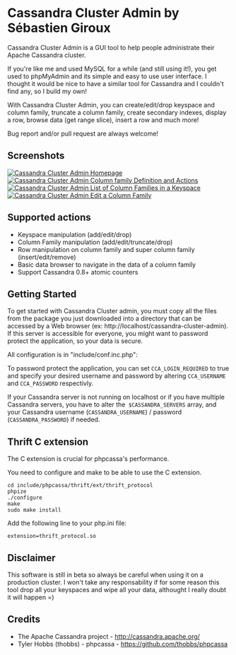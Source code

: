 Cassandra Cluster Admin by Sébastien Giroux
===============================================
Cassandra Cluster Admin is a GUI tool to help people administrate their Apache Cassandra cluster.

If you're like me and used MySQL for a while (and still using it!), you get used to phpMyAdmin and its simple and easy to use user interface. I thought it would be nice to have a similar tool for Cassandra and I couldn't find any, so I build my own!

With Cassandra Cluster Admin, you can create/edit/drop keyspace and column family, truncate a column family, create secondary indexes, display a row, browse data (get range slice), insert a row and much more!

Bug report and/or pull request are always welcome!

Screenshots
------------------------------------------------

[![Cassandra Cluster Admin Homepage](http://img64.imageshack.us/img64/9024/49cassandraclusteradmin.th.png)](http://img64.imageshack.us/img64/9024/49cassandraclusteradmin.png) [![Cassandra Cluster Admin Column family Definition and Actions](http://img813.imageshack.us/img813/1186/66cassandraclusteradmin.th.png)](http://img813.imageshack.us/img813/1186/66cassandraclusteradmin.png)  [![Cassandra Cluster Admin List of Column Families in a Keyspace](http://img151.imageshack.us/img151/464/31cassandraclusteradmin.th.png)](http://img151.imageshack.us/img151/464/31cassandraclusteradmin.png) [![Cassandra Cluster Admin Edit a Column Family](http://img714.imageshack.us/img714/3434/76cassandraclusteradmin.th.png)](http://img714.imageshack.us/img714/3434/76cassandraclusteradmin.png)

Supported actions
------------------------------------------------
* Keyspace manipulation (add/edit/drop)
* Column Family manipulation (add/edit/truncate/drop)
* Row manipulation on column family and super column family (insert/edit/remove)
* Basic data browser to navigate in the data of a column family
* Support Cassandra 0.8+ atomic counters

Getting Started
------------------------------------------------
To get started with Cassandra Cluster admin, you must copy all the files from the package you just downloaded into a directory that can be accessed by a Web browser (ex: http://localhost/cassandra-cluster-admin). If this server is accessible for everyone, you might want to password protect the application, so your data is secure. 

All configuration is in "include/conf.inc.php":

To password protect the application, you can set `CCA_LOGIN_REQUIRED` to true and specify your desired username and password by altering `CCA_USERNAME` and `CCA_PASSWORD` respectivly.

If your Cassandra server is not running on localhost or if you have multiple Cassandra servers, you have to alter the` $CASSANDRA_SERVERS` array, and your Cassandra username (`CASSANDRA_USERNAME`) / password (`CASSANDRA_PASSWORD`) if needed. 


Thrift C extension
------------------------------------------------
The C extension is crucial for phpcassa's performance.

You need to configure and make to be able to use the C extension.

	cd include/phpcassa/thrift/ext/thrift_protocol  
	phpize  
	./configure  
	make  
	sudo make install  

Add the following line to your php.ini file:

	extension=thrift_protocol.so


Disclaimer
------------------------------------------------
This software is still in beta so always be careful when using it on a production cluster. I won't take any responsability if for some reason this tool drop all your keyspaces and wipe all your data, althought I really doubt it will happen =)


Credits
------------------------------------------------
* The Apache Cassandra project - http://cassandra.apache.org/
* Tyler Hobbs (thobbs) - phpcassa - https://github.com/thobbs/phpcassa